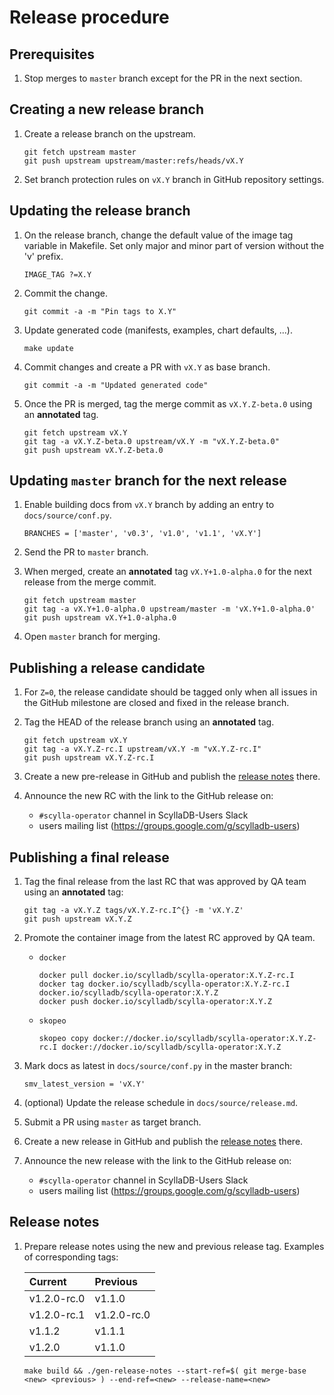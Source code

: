 # Release procedure

## Prerequisites
1. Stop merges to `master` branch except for the PR in the next section.

## Creating a new release branch
1. Create a release branch on the upstream.
    ```
    git fetch upstream master
    git push upstream upstream/master:refs/heads/vX.Y
    ```

1. Set branch protection rules on `vX.Y` branch in GitHub repository settings.

## Updating the release branch
1. On the release branch, change the default value of the image tag variable in Makefile. Set only major and minor part of version without the 'v' prefix.
   ```
   IMAGE_TAG ?=X.Y
   ```

1. Commit the change.
   ```
   git commit -a -m "Pin tags to X.Y"
   ```

1. Update generated code (manifests, examples, chart defaults, ...).
   ```
   make update
   ```

1. Commit changes and create a PR with `vX.Y` as base branch.
   ```
   git commit -a -m "Updated generated code"
   ```

1. Once the PR is merged, tag the merge commit as `vX.Y.Z-beta.0` using an **annotated** tag.
   ```
   git fetch upstream vX.Y
   git tag -a vX.Y.Z-beta.0 upstream/vX.Y -m "vX.Y.Z-beta.0"
   git push upstream vX.Y.Z-beta.0
   ```

## Updating `master` branch for the next release
1. Enable building docs from `vX.Y` branch by adding an entry to `docs/source/conf.py`.
   ```
   BRANCHES = ['master', 'v0.3', 'v1.0', 'v1.1', 'vX.Y']
   ```

1. Send the PR to `master` branch.

1. When merged, create an **annotated** tag `vX.Y+1.0-alpha.0` for the next release from the merge commit.
   ```
   git fetch upstream master
   git tag -a vX.Y+1.0-alpha.0 upstream/master -m 'vX.Y+1.0-alpha.0'
   git push upstream vX.Y+1.0-alpha.0
   ```

1. Open `master` branch for merging.

## Publishing a release candidate
1. For `Z=0`, the release candidate should be tagged only when all issues in the GitHub milestone are closed and fixed in the release branch.

1. Tag the HEAD of the release branch using an **annotated** tag.
   ```
   git fetch upstream vX.Y
   git tag -a vX.Y.Z-rc.I upstream/vX.Y -m "vX.Y.Z-rc.I"
   git push upstream vX.Y.Z-rc.I
   ```

1. Create a new pre-release in GitHub and publish the [release notes](#release-notes) there.

1. Announce the new RC with the link to the GitHub release on:
   - `#scylla-operator` channel in ScyllaDB-Users Slack
   - users mailing list (https://groups.google.com/g/scylladb-users)

## Publishing a final release

1. Tag the final release from the last RC that was approved by QA team using an **annotated** tag:
   ```
   git tag -a vX.Y.Z tags/vX.Y.Z-rc.I^{} -m 'vX.Y.Z'
   git push upstream vX.Y.Z
   ```

1. Promote the container image from the latest RC approved by QA team.
   - `docker`
      ```
      docker pull docker.io/scylladb/scylla-operator:X.Y.Z-rc.I
      docker tag docker.io/scylladb/scylla-operator:X.Y.Z-rc.I docker.io/scylladb/scylla-operator:X.Y.Z
      docker push docker.io/scylladb/scylla-operator:X.Y.Z
      ```
   
   - `skopeo`
      ```
      skopeo copy docker://docker.io/scylladb/scylla-operator:X.Y.Z-rc.I docker://docker.io/scylladb/scylla-operator:X.Y.Z
      ```

1. Mark docs as latest in `docs/source/conf.py` in the master branch:
   ```
   smv_latest_version = 'vX.Y'
   ```

1. (optional) Update the release schedule in `docs/source/release.md`.

1. Submit a PR using `master` as target branch.

1. Create a new release in GitHub and publish the [release notes](#release-notes) there.

1. Announce the new release with the link to the GitHub release on:
   - `#scylla-operator` channel in ScyllaDB-Users Slack
   - users mailing list (https://groups.google.com/g/scylladb-users)

## Release notes
1. Prepare release notes using the new and previous release tag.
   Examples of corresponding tags:

   | Current        | Previous      |
   | :------------- | :------------ |
   | v1.2.0-rc.0    | v1.1.0        |
   | v1.2.0-rc.1    | v1.2.0-rc.0   |
   | v1.1.2         | v1.1.1        |
   | v1.2.0         | v1.1.0        |

   ```
   make build && ./gen-release-notes --start-ref=$( git merge-base <new> <previous> ) --end-ref=<new> --release-name=<new>
   ```
